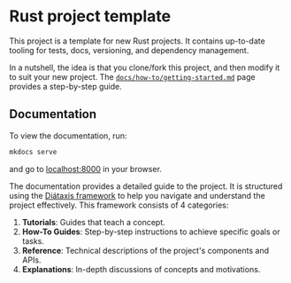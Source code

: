 # Rust project template 
This project is a template for new Rust projects. It contains up-to-date tooling for tests, docs, versioning, and dependency management. 

In a nutshell, the idea is that you clone/fork this project, and then modify it to suit your new project. The [`docs/how-to/getting-started.md`](tutorials/getting-started.md) page provides a step-by-step guide. 

## Documentation
To view the documentation, run: 
```sh
mkdocs serve
```
and go to [localhost:8000](http://localhost:8000) in your browser.

The documentation provides a detailed guide to the project. It is structured using the [Diátaxis framework](https://diataxis.fr/) to help you navigate and understand the project effectively. This framework consists of 4 categories:

1. **Tutorials**: Guides that teach a concept.
2. **How-To Guides**: Step-by-step instructions to achieve specific goals or tasks.
3. **Reference**: Technical descriptions of the project's components and APIs.
4. **Explanations**: In-depth discussions of concepts and motivations. 

